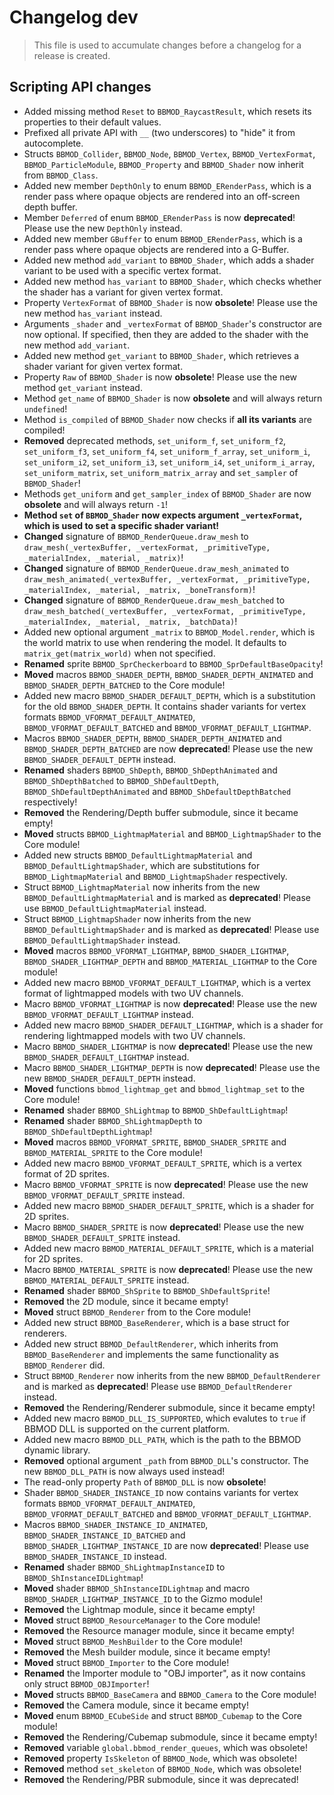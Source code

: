 # Changelog dev
> This file is used to accumulate changes before a changelog for a release is
> created.

## Scripting API changes
* Added missing method `Reset` to `BBMOD_RaycastResult`, which resets its properties to their default values.
* Prefixed all private API with `__` (two underscores) to "hide" it from autocomplete.
* Structs `BBMOD_Collider`, `BBMOD_Node`, `BBMOD_Vertex`, `BBMOD_VertexFormat`, `BBMOD_ParticleModule`, `BBMOD_Property` and `BBMOD_Shader` now inherit from `BBMOD_Class`.
* Added new member `DepthOnly` to enum `BBMOD_ERenderPass`, which is a render pass where opaque objects are rendered into an off-screen depth buffer.
* Member `Deferred` of enum `BBMOD_ERenderPass` is now **deprecated**! Please use the new `DepthOnly` instead.
* Added new member `GBuffer` to enum `BBMOD_ERenderPass`, which is a render pass where opaque objects are rendered into a G-Buffer.
* Added new method `add_variant` to `BBMOD_Shader`, which adds a shader variant to be used with a specific vertex format.
* Added new method `has_variant` to `BBMOD_Shader`, which checks whether the shader has a variant for given vertex format.
* Property `VertexFormat` of `BBMOD_Shader` is now **obsolete**! Please use the new method `has_variant` instead.
* Arguments `_shader` and `_vertexFormat` of `BBMOD_Shader`'s constructor are now optional. If specified, then they are added to the shader with the new method `add_variant`.
* Added new method `get_variant` to `BBMOD_Shader`, which retrieves a shader variant for given vertex format.
* Property `Raw` of `BBMOD_Shader` is now **obsolete**! Please use the new method `get_variant` instead.
* Method `get_name` of `BBMOD_Shader` is now **obsolete** and will always return `undefined`!
* Method `is_compiled` of `BBMOD_Shader` now checks if **all its variants** are compiled!
* **Removed** deprecated methods, `set_uniform_f`, `set_uniform_f2`, `set_uniform_f3`, `set_uniform_f4`, `set_uniform_f_array`, `set_uniform_i`, `set_uniform_i2`, `set_uniform_i3`, `set_uniform_i4`, `set_uniform_i_array`, `set_uniform_matrix`, `set_uniform_matrix_array` and `set_sampler` of `BBMOD_Shader`!
* Methods `get_uniform` and `get_sampler_index` of `BBMOD_Shader` are now **obsolete** and will always return `-1`!
* **Method `set` of `BBMOD_Shader` now expects argument `_vertexFormat`, which is used to set a specific shader variant!**
* **Changed** signature of `BBMOD_RenderQueue.draw_mesh` to `draw_mesh(_vertexBuffer, _vertexFormat, _primitiveType, _materialIndex, _material, _matrix)`!
* **Changed** signature of `BBMOD_RenderQueue.draw_mesh_animated` to `draw_mesh_animated(_vertexBuffer, _vertexFormat, _primitiveType, _materialIndex, _material, _matrix, _boneTransform)`!
* **Changed** signature of `BBMOD_RenderQueue.draw_mesh_batched` to `draw_mesh_batched(_vertexBuffer, _vertexFormat, _primitiveType, _materialIndex, _material, _matrix, _batchData)`!
* Added new optional argument `_matrix` to `BBMOD_Model.render`, which is the world matrix to use when rendering the model. It defaults to `matrix_get(matrix_world)` when not specified.
* **Renamed** sprite `BBMOD_SprCheckerboard` to `BBMOD_SprDefaultBaseOpacity`!
* **Moved** macros `BBMOD_SHADER_DEPTH`, `BBMOD_SHADER_DEPTH_ANIMATED` and `BBMOD_SHADER_DEPTH_BATCHED` to the Core module!
* Added new macro `BBMOD_SHADER_DEFAULT_DEPTH`, which is a substitution for the old `BBMOD_SHADER_DEPTH`. It contains shader variants for vertex formats `BBMOD_VFORMAT_DEFAULT_ANIMATED`, `BBMOD_VFORMAT_DEFAULT_BATCHED` and `BBMOD_VFORMAT_DEFAULT_LIGHTMAP`.
* Macros `BBMOD_SHADER_DEPTH`, `BBMOD_SHADER_DEPTH_ANIMATED` and `BBMOD_SHADER_DEPTH_BATCHED` are now **deprecated**! Please use the new `BBMOD_SHADER_DEFAULT_DEPTH` instead.
* **Renamed** shaders `BBMOD_ShDepth`, `BBMOD_ShDepthAnimated` and `BBMOD_ShDepthBatched` to `BBMOD_ShDefaultDepth`, `BBMOD_ShDefaultDepthAnimated` and `BBMOD_ShDefaultDepthBatched` respectively!
* **Removed** the Rendering/Depth buffer submodule, since it became empty!
* **Moved** structs `BBMOD_LightmapMaterial` and `BBMOD_LightmapShader` to the Core module!
* Added new structs `BBMOD_DefaultLightmapMaterial` and `BBMOD_DefaultLightmapShader`, which are substitutions for `BBMOD_LightmapMaterial` and `BBMOD_LightmapShader` respectively.
* Struct `BBMOD_LightmapMaterial` now inherits from the new `BBMOD_DefaultLightmapMaterial` and is marked as **deprecated**! Please use `BBMOD_DefaultLightmapMaterial` instead.
* Struct `BBMOD_LightmapShader` now inherits from the new `BBMOD_DefaultLightmapShader` and is marked as **deprecated**! Please use `BBMOD_DefaultLightmapShader` instead.
* **Moved** macros `BBMOD_VFORMAT_LIGHTMAP`, `BBMOD_SHADER_LIGHTMAP`, `BBMOD_SHADER_LIGHTMAP_DEPTH` and `BBMOD_MATERIAL_LIGHTMAP` to the Core module!
* Added new macro `BBMOD_VFORMAT_DEFAULT_LIGHTMAP`, which is a vertex format of lightmapped models with two UV channels.
* Macro `BBMOD_VFORMAT_LIGHTMAP` is now **deprecated**! Please use the new `BBMOD_VFORMAT_DEFAULT_LIGHTMAP` instead.
* Added new macro `BBMOD_SHADER_DEFAULT_LIGHTMAP`, which is a shader for rendering lightmapped models with two UV channels.
* Macro `BBMOD_SHADER_LIGHTMAP` is now **deprecated**! Please use the new `BBMOD_SHADER_DEFAULT_LIGHTMAP` instead.
* Macro `BBMOD_SHADER_LIGHTMAP_DEPTH` is now **deprecated**! Please use the new `BBMOD_SHADER_DEFAULT_DEPTH` instead.
* **Moved** functions `bbmod_lightmap_get` and `bbmod_lightmap_set` to the Core module!
* **Renamed** shader `BBMOD_ShLightmap` to `BBMOD_ShDefaultLightmap`!
* **Renamed** shader `BBMOD_ShLightmapDepth` to `BBMOD_ShDefaultDepthLightmap`!
* **Moved** macros `BBMOD_VFORMAT_SPRITE`, `BBMOD_SHADER_SPRITE` and `BBMOD_MATERIAL_SPRITE` to the Core module!
* Added new macro `BBMOD_VFORMAT_DEFAULT_SPRITE`, which is a vertex format of 2D sprites.
* Macro `BBMOD_VFORMAT_SPRITE` is now **deprecated**! Please use the new `BBMOD_VFORMAT_DEFAULT_SPRITE` instead.
* Added new macro `BBMOD_SHADER_DEFAULT_SPRITE`, which is a shader for 2D sprites.
* Macro `BBMOD_SHADER_SPRITE` is now **deprecated**! Please use the new `BBMOD_SHADER_DEFAULT_SPRITE` instead.
* Added new macro `BBMOD_MATERIAL_DEFAULT_SPRITE`, which is a material for 2D sprites.
* Macro `BBMOD_MATERIAL_SPRITE` is now **deprecated**! Please use the new `BBMOD_MATERIAL_DEFAULT_SPRITE` instead.
* **Renamed** shader `BBMOD_ShSprite` to `BBMOD_ShDefaultSprite`!
* **Removed** the 2D module, since it became empty!
* **Moved** struct `BBMOD_Renderer` from to the Core module!
* Added new struct `BBMOD_BaseRenderer`, which is a base struct for renderers.
* Added new struct `BBMOD_DefaultRenderer`, which inherits from `BBMOD_BaseRenderer` and implements the same functionality as `BBMOD_Renderer` did.
* Struct `BBMOD_Renderer` now inherits from the new `BBMOD_DefaultRenderer` and is marked as **deprecated**! Please use `BBMOD_DefaultRenderer` instead.
* **Removed** the Rendering/Renderer submodule, since it became empty!
* Added new macro `BBMOD_DLL_IS_SUPPORTED`, which evalutes to `true` if BBMOD DLL is supported on the current platform.
* Added new macro `BBMOD_DLL_PATH`, which is the path to the BBMOD dynamic library.
* **Removed** optional argument `_path` from `BBMOD_DLL`'s constructor. The new `BBMOD_DLL_PATH` is now always used instead!
* The read-only property `Path` of `BBMOD_DLL` is now **obsolete**!
* Shader `BBMOD_SHADER_INSTANCE_ID` now contains variants for vertex formats `BBMOD_VFORMAT_DEFAULT_ANIMATED`, `BBMOD_VFORMAT_DEFAULT_BATCHED` and `BBMOD_VFORMAT_DEFAULT_LIGHTMAP`.
* Macros `BBMOD_SHADER_INSTANCE_ID_ANIMATED`, `BBMOD_SHADER_INSTANCE_ID_BATCHED` and `BBMOD_SHADER_LIGHTMAP_INSTANCE_ID` are now **deprecated**! Please use `BBMOD_SHADER_INSTANCE_ID` instead.
* **Renamed** shader `BBMOD_ShLightmapInstanceID` to `BBMOD_ShInstanceIDLightmap`!
* **Moved** shader `BBMOD_ShInstanceIDLightmap` and macro `BBMOD_SHADER_LIGHTMAP_INSTANCE_ID` to the Gizmo module!
* **Removed** the Lightmap module, since it became empty!
* **Moved** struct `BBMOD_ResourceManager` to the Core module!
* **Removed** the Resource manager module, since it became empty!
* **Moved** struct `BBMOD_MeshBuilder` to the Core module!
* **Removed** the Mesh builder module, since it became empty!
* **Moved** struct `BBMOD_Importer` to the Core module!
* **Renamed** the Importer module to "OBJ importer", as it now contains only struct `BBMOD_OBJImporter`!
* **Moved** structs `BBMOD_BaseCamera` and `BBMOD_Camera` to the Core module!
* **Removed** the Camera module, since it became empty!
* **Moved** enum `BBMOD_ECubeSide` and struct `BBMOD_Cubemap` to the Core module!
* **Removed** the Rendering/Cubemap submodule, since it became empty!
* **Removed** variable `global.bbmod_render_queues`, which was obsolete!
* **Removed** property `IsSkeleton` of `BBMOD_Node`, which was obsolete!
* **Removed** method `set_skeleton` of `BBMOD_Node`, which was obsolete!
* **Removed** the Rendering/PBR submodule, since it was deprecated!
